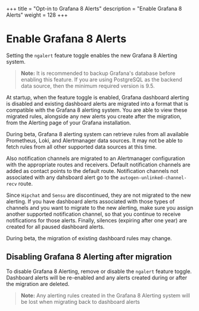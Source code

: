 +++
title = "Opt-in to Grafana 8 Alerts"
description = "Enable Grafana 8 Alerts"
weight = 128
+++

# Enable Grafana 8 Alerts

Setting the `ngalert` feature toggle enables the new Grafana 8 Alerting system.

>**Note:** It is recommended to backup Grafana's database before enabling this feature. If you are using PostgreSQL as the backend data source, then the minimum required version is 9.5.

At startup, when the feature toggle is enabled, Grafana dashboard alerting is disabled and existing dashboard alerts are migrated into a format that is compatible with the Grafana 8 alerting system. You are able to view these migrated rules, alongside any new alerts you create after the migration, from the Alerting page of your Grafana installation. 

During beta, Grafana 8 alerting system can retrieve rules from all available Prometheus, Loki, and Alertmanager data sources. It may not be able to fetch rules from all other supported data sources at this time. 

Also notification channels are migrated to an Alertmanager configuration with the appropriate routes and receivers. Default notification channels are added as contact points to the default route. Notification channels not associated with any dahsboard alert go to the `autogen-unlinked-channel-recv` route.

Since `Hipchat` and `Sensu` are discontinued, they are not migrated to the new alerting. If you have dashboard alerts associated with those types of channels and you want to migrate to the new alerting, make sure you assign another supported notification channel, so that you continue to receive notifications for those alerts.
Finally, silences (expiring after one year) are created for all paused dashboard alerts.

During beta, the migration of existing dashboard rules may change.  

## Disabling Grafana 8 Alerting after migration
To disable Grafana 8 Alerting, remove or disable the `ngalert` feature toggle. Dashboard alerts will be re-enabled and any alerts created during or after the migration are deleted.

>**Note:** Any alerting rules created in the Grafana 8 Alerting system will be lost when migrating back to dashboard alerts
